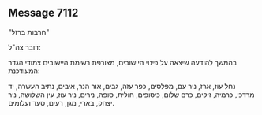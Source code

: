 ## Message 7112

"חרבות ברזל"

דובר צה"ל:

בהמשך להודעה שיצאה על פינוי היישובים, מצורפת רשימת היישובים צמודי הגדר המעודכנת:

נחל עוז, ארז, ניר עם, מפלסים, כפר עזה, גבים, אור הנר, איבים, נתיב העשרה, יד מרדכי, כרמיה, זיקים, כרם שלום, כיסופים, חולית, סופה, נירים, ניר עוז, עין השלושה, ניר יצחק, בארי, מגן, רעים, סעד ועלומים.

